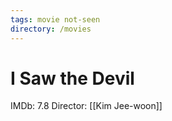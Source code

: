 ```yaml
---
tags: movie not-seen
directory: /movies
---
```

# I Saw the Devil

IMDb: 7.8
Director: [[Kim Jee-woon]]

